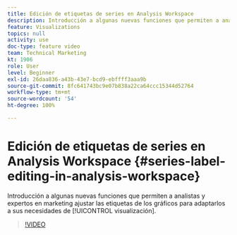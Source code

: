 ```yaml
---
title: Edición de etiquetas de series en Analysis Workspace
description: Introducción a algunas nuevas funciones que permiten a analistas y expertos en marketing ajustar las etiquetas de los gráficos para adaptarlos a sus necesidades de visualización.
feature: Visualizations
topics: null
activity: use
doc-type: feature video
team: Technical Marketing
kt: 1906
role: User
level: Beginner
exl-id: 26daa836-a43b-43e7-bcd9-ebffff3aaa9b
source-git-commit: 8fc641743bc9e07b838a22ca64ccc15344d52764
workflow-type: tm+mt
source-wordcount: '54'
ht-degree: 100%

---
```


# Edición de etiquetas de series en Analysis Workspace {#series-label-editing-in-analysis-workspace}

Introducción a algunas nuevas funciones que permiten a analistas y expertos en marketing ajustar las etiquetas de los gráficos para adaptarlos a sus necesidades de [!UICONTROL visualización].

>[!VIDEO](https://video.tv.adobe.com/v/327478/?quality=12&learn=on&captions=spa)
